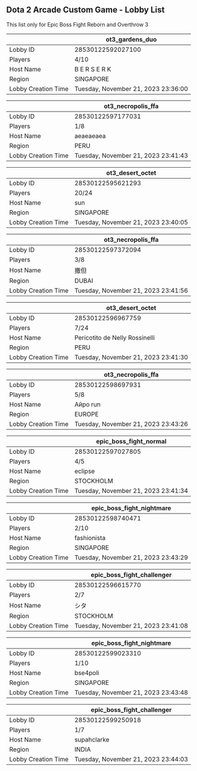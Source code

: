 ## Dota 2 Arcade Custom Game - Lobby List

This list only for Epic Boss Fight Reborn and Overthrow 3

|  | ot3_gardens_duo |
| ------ | ------ |
| Lobby ID | 28530122592027100 |
| Players | 4/10 |
| Host Name | B E R S E R K |
| Region | SINGAPORE |
| Lobby Creation Time | Tuesday, November 21, 2023 23:36:00 |


|  | ot3_necropolis_ffa |
| ------ | ------ |
| Lobby ID | 28530122597177031 |
| Players | 1/8 |
| Host Name | aeaeaeaea |
| Region | PERU |
| Lobby Creation Time | Tuesday, November 21, 2023 23:41:43 |


|  | ot3_desert_octet |
| ------ | ------ |
| Lobby ID | 28530122595621293 |
| Players | 20/24 |
| Host Name | sun |
| Region | SINGAPORE |
| Lobby Creation Time | Tuesday, November 21, 2023 23:40:05 |


|  | ot3_necropolis_ffa |
| ------ | ------ |
| Lobby ID | 28530122597372094 |
| Players | 3/8 |
| Host Name | 撒但 |
| Region | DUBAI |
| Lobby Creation Time | Tuesday, November 21, 2023 23:41:56 |


|  | ot3_desert_octet |
| ------ | ------ |
| Lobby ID | 28530122596967759 |
| Players | 7/24 |
| Host Name | Pericotito de Nelly Rossinelli |
| Region | PERU |
| Lobby Creation Time | Tuesday, November 21, 2023 23:41:30 |


|  | ot3_necropolis_ffa |
| ------ | ------ |
| Lobby ID | 28530122598697931 |
| Players | 5/8 |
| Host Name | Айро run |
| Region | EUROPE |
| Lobby Creation Time | Tuesday, November 21, 2023 23:43:26 |


|  | epic_boss_fight_normal |
| ------ | ------ |
| Lobby ID | 28530122597027805 |
| Players | 4/5 |
| Host Name | eclipse |
| Region | STOCKHOLM |
| Lobby Creation Time | Tuesday, November 21, 2023 23:41:34 |


|  | epic_boss_fight_nightmare |
| ------ | ------ |
| Lobby ID | 28530122598740471 |
| Players | 2/10 |
| Host Name | fashionista |
| Region | SINGAPORE |
| Lobby Creation Time | Tuesday, November 21, 2023 23:43:29 |


|  | epic_boss_fight_challenger |
| ------ | ------ |
| Lobby ID | 28530122596615770 |
| Players | 2/7 |
| Host Name | シタ |
| Region | STOCKHOLM |
| Lobby Creation Time | Tuesday, November 21, 2023 23:41:08 |


|  | epic_boss_fight_nightmare |
| ------ | ------ |
| Lobby ID | 28530122599023310 |
| Players | 1/10 |
| Host Name | bse4poli |
| Region | SINGAPORE |
| Lobby Creation Time | Tuesday, November 21, 2023 23:43:48 |


|  | epic_boss_fight_challenger |
| ------ | ------ |
| Lobby ID | 28530122599250918 |
| Players | 1/7 |
| Host Name | supahclarke |
| Region | INDIA |
| Lobby Creation Time | Tuesday, November 21, 2023 23:44:03 |


